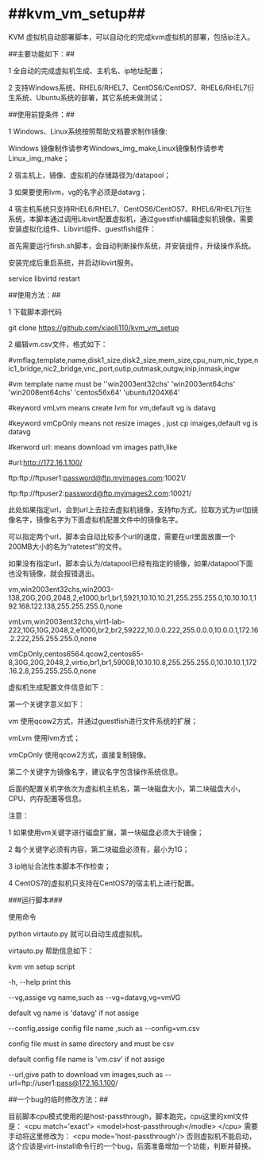 ##kvm\_vm\_setup##
============================================================

KVM 虚拟机自动部署脚本，可以自动化的完成kvm虚拟机的部署，包括ip注入。

##主要功能如下：##

1 全自动的完成虚拟机生成、主机名、ip地址配置；

2 支持Windows系统、RHEL6/RHEL7、CentOS6/CentOS7、RHEL6/RHEL7衍生系统、Ubuntu系统的部署，其它系统未做测试；

##使用前提条件：##

1 Windows、Linux系统按照帮助文档要求制作镜像:

  Windows 镜像制作请参考Windows_img_make,Linux镜像制作请参考Linux_img_make；

2 宿主机上，镜像、虚拟机的存储路径为/datapool；

3 如果要使用lvm，vg的名字必须是datavg；

4 宿主机系统只支持RHEL6/RHEL7、CentOS6/CentOS7、RHEL6/RHEL7衍生系统，本脚本通过调用Libvirt配置虚拟机，通过guestfish编辑虚拟机镜像，需要安装虚拟化组件、Libvirt组件、guestfish组件：

首先需要运行firsh.sh脚本，会自动判断操作系统，并安装组件，升级操作系统。

安装完成后重启系统，并启动libvirt服务。

service libvirtd restart


##使用方法：##

1 下载脚本源代码

  git clone https://github.com/xiaoli110/kvm_vm_setup

2 编辑vm.csv文件，格式如下：

\#vmflag,template,name,disk1_size,disk2_size,mem_size,cpu_num,nic_type,nic1_bridge,nic2_bridge,vnc_port,outip,outmask,outgw,inip,inmask,ingw

\#vm template name must be ''win2003ent32chs' 'win2003ent64chs' 'win2008ent64chs' 'centos56x64' 'ubuntu1204X64'

\#keyword vmLvm means create lvm for vm,default vg is datavg

\#keyword vmCpOnly means not resize images , just cp imaiges,default vg is datavg

\#kerword url: means download vm images path,like 

\#url:http://172.16.1.100/

ftp:ftp://ftpuser1:password@ftp.myimages.com:10021/

ftp:ftp://ftpuser2:password@ftp.myimages2.com:10021/


此处如果指定url，会到url上去拉去虚拟机镜像，支持ftp方式，拉取方式为url加镜像名字，镜像名字为下面虚拟机配置文件中的镜像名字。

可以指定两个url，脚本会自动比较多个url的速度，需要在url里面放置一个200MB大小的名为“ratetest”的文件。

如果没有指定url，脚本会认为/datapool已经有指定的镜像，如果/datapool下面也没有镜像，就会报错退出。

vm,win2003ent32chs,win2003-138,20G,20G,2048,2,e1000,br1,br1,5921,10.10.10.21,255.255.255.0,10.10.10.1,192.168.122.138,255.255.255.0,none

vmLvm,win2003ent32chs,virt1-lab-222,10G,10G,2048,2,e1000,br2,br2,59222,10.0.0.222,255.0.0.0,10.0.0.1,172.16.2.222,255.255.255.0,none

vmCpOnly,centos6564.qcow2,centos65-8,30G,20G,2048,2,virtio,br1,br1,59008,10.10.10.8,255.255.255.0,10.10.10.1,172.16.2.8,255.255.255.0,none


虚拟机生成配置文件信息如下：

第一个关键字意义如下：

vm 使用qcow2方式，并通过guestfish进行文件系统的扩展；

vmLvm 使用lvm方式；

vmCpOnly 使用qcow2方式，直接复制镜像。

第二个关键字为镜像名字，建议名字包含操作系统信息。

后面的配置关机字依次为虚拟机主机名，第一块磁盘大小，第二块磁盘大小，CPU、内存配置等信息。

注意：

1 如果使用vm关键字进行磁盘扩展，第一块磁盘必须大于镜像；

2 每个关键字必须有内容，第二块磁盘必须有，最小为1G；

3 ip地址合法性本脚本不作检查；

4 CentOS7的虚拟机只支持在CentOS7的宿主机上进行配置。

###运行脚本###

使用命令

python virtauto.py 就可以自动生成虚拟机。

virtauto.py 帮助信息如下：

kvm vm setup script

-h, --help print this

--vg,assige vg name,such as --vg=datavg,vg=vmVG

default vg name is 'datavg' if not assige

--config,assige config file name ,such as --config=vm.csv

config file must in same directory and must be csv

default config file name is 'vm.csv' if not assige

--url,give path to download vm images,such as --url=ftp://user1:pass@172.16.1.100/


##一个bug的临时修改方法：##

目前脚本cpu模式使用的是host-passthrough，脚本跑完，cpu这里的xml文件是：
\<cpu match='exact'\>
  \<model>host-passthrough\</modle\>
\</cpu\>
需要手动将这里修改为：
\<cpu mode='host-passthrough'/\>
否则虚拟机不能启动，这个应该是virt-install命令行的一个bug，后面准备增加一个功能，判断并替换。



